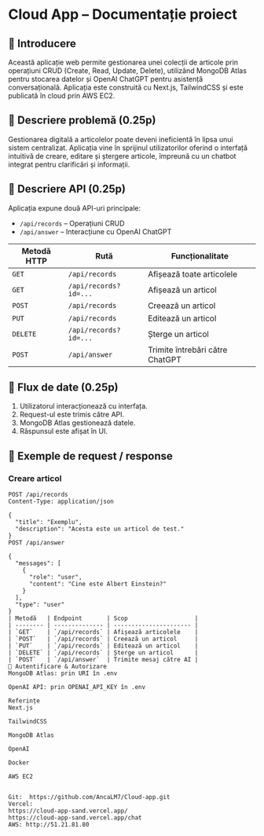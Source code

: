 # Cloud App – Documentație proiect

## 🔹 Introducere

Această aplicație web permite gestionarea unei colecții de articole prin operațiuni CRUD (Create, Read, Update, Delete), utilizând MongoDB Atlas pentru stocarea datelor și OpenAI ChatGPT pentru asistență conversațională. Aplicația este construită cu Next.js, TailwindCSS și este publicată în cloud prin AWS EC2.

## 🔹 Descriere problemă (0.25p)

Gestionarea digitală a articolelor poate deveni ineficientă în lipsa unui sistem centralizat. Aplicația vine în sprijinul utilizatorilor oferind o interfață intuitivă de creare, editare și ștergere articole, împreună cu un chatbot integrat pentru clarificări și informații.

## 🔹 Descriere API (0.25p)

Aplicația expune două API-uri principale:

- `/api/records` – Operațiuni CRUD
- `/api/answer` – Interacțiune cu OpenAI ChatGPT

| Metodă HTTP | Rută                  | Funcționalitate          |
|-------------|-----------------------|--------------------------|
| `GET`       | `/api/records`        | Afișează toate articolele |
| `GET`       | `/api/records?id=...` | Afișează un articol       |
| `POST`      | `/api/records`        | Creează un articol       |
| `PUT`       | `/api/records`        | Editează un articol      |
| `DELETE`    | `/api/records?id=...` | Șterge un articol        |
| `POST`      | `/api/answer`         | Trimite întrebări către ChatGPT |

## 🔹 Flux de date (0.25p)

1. Utilizatorul interacționează cu interfața.
2. Request-ul este trimis către API.
3. MongoDB Atlas gestionează datele.
4. Răspunsul este afișat în UI.

## 🔹 Exemple de request / response

###  Creare articol

```http
POST /api/records
Content-Type: application/json

{
  "title": "Exemplu",
  "description": "Acesta este un articol de test."
}
POST /api/answer

{
  "messages": [
    {
      "role": "user",
      "content": "Cine este Albert Einstein?"
    }
  ],
  "type": "user"
}
| Metodă   | Endpoint       | Scop                   |
| -------- | -------------- | ---------------------- |
| `GET`    | `/api/records` | Afișează articolele    |
| `POST`   | `/api/records` | Creează un articol     |
| `PUT`    | `/api/records` | Editează un articol    |
| `DELETE` | `/api/records` | Șterge un articol      |
| `POST`   | `/api/answer`  | Trimite mesaj către AI |
🔹 Autentificare & Autorizare
MongoDB Atlas: prin URI în .env

OpenAI API: prin OPENAI_API_KEY în .env

Referințe
Next.js

TailwindCSS

MongoDB Atlas

OpenAI

Docker

AWS EC2


Git:  https://github.com/AncaLM7/Cloud-app.git
Vercel: 
https://cloud-app-sand.vercel.app/
https://cloud-app-sand.vercel.app/chat
AWS: http://51.21.81.80

